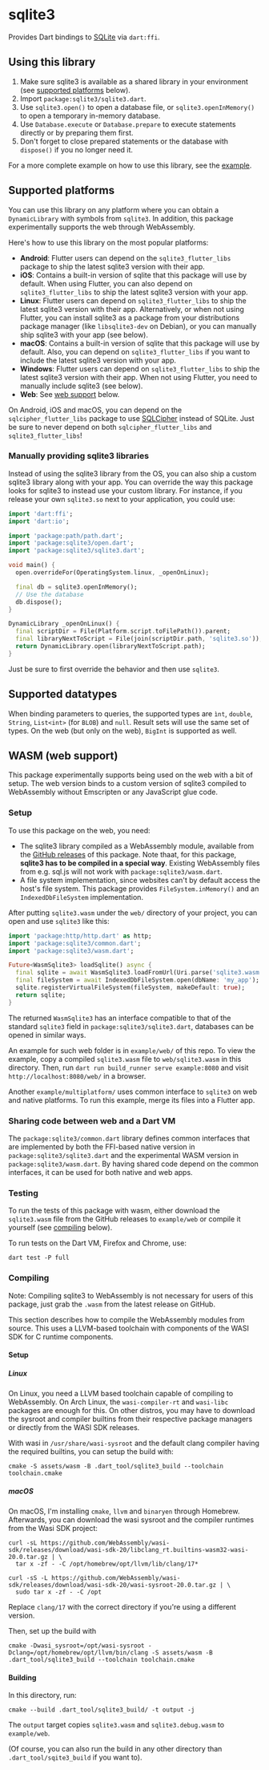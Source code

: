 # sqlite3

Provides Dart bindings to [SQLite](https://www.sqlite.org/index.html) via `dart:ffi`.

## Using this library

1. Make sure sqlite3 is available as a shared library in your environment (see
   [supported platforms](#supported-platforms) below).
2. Import `package:sqlite3/sqlite3.dart`.
3. Use `sqlite3.open()` to open a database file, or `sqlite3.openInMemory()` to
   open a temporary in-memory database.
4. Use `Database.execute` or `Database.prepare` to execute statements directly
   or by preparing them first.
5. Don't forget to close prepared statements or the database with `dispose()`
   if you no longer need it.

For a more complete example on how to use this library, see the [example](https://pub.dev/packages/sqlite3/example).

## Supported platforms

You can use this library on any platform where you can obtain a `DynamicLibrary` with symbols
from `sqlite3`.
In addition, this package experimentally supports the web through WebAssembly.

Here's how to use this library on the most popular platforms:

- __Android__: Flutter users can depend on the `sqlite3_flutter_libs` package to ship the latest sqlite3
  version with their app.
- __iOS__: Contains a built-in version of sqlite that this package will use by default.
  When using Flutter, you can also depend on `sqlite3_flutter_libs` to ship the latest
  sqlite3 version with your app.
- __Linux__: Flutter users can depend on `sqlite3_flutter_libs` to ship the latest sqlite3
  version with their app.
  Alternatively, or when not using Flutter, you can install sqlite3 as a package from your
  distributions package manager (like `libsqlite3-dev` on Debian), or you can manually ship
  sqlite3 with your app (see below).
- __macOS__: Contains a built-in version of sqlite that this package will use by default.
  Also, you can depend on `sqlite3_flutter_libs` if you want to include the latest
  sqlite3 version with your app.
- __Windows__: Flutter users can depend on `sqlite3_flutter_libs` to ship the latest sqlite3
  version with their app.
  When not using Flutter, you need to manually include sqlite3 (see below).
- __Web__: See [web support](#wasm-web-support) below.

On Android, iOS and macOS, you can depend on the `sqlcipher_flutter_libs` package to use
[SQLCipher](https://www.zetetic.net/sqlcipher/) instead of SQLite.
Just be sure to never depend on both `sqlcipher_flutter_libs` and `sqlite3_flutter_libs`!

### Manually providing sqlite3 libraries

Instead of using the sqlite3 library from the OS, you can also ship a custom sqlite3 library along
with your app. You can override the way this package looks for sqlite3 to instead use your custom
library.
For instance, if you release your own `sqlite3.so` next to your application, you could use:

```dart
import 'dart:ffi';
import 'dart:io';

import 'package:path/path.dart';
import 'package:sqlite3/open.dart';
import 'package:sqlite3/sqlite3.dart';

void main() {
  open.overrideFor(OperatingSystem.linux, _openOnLinux);

  final db = sqlite3.openInMemory();
  // Use the database
  db.dispose();
}

DynamicLibrary _openOnLinux() {
  final scriptDir = File(Platform.script.toFilePath()).parent;
  final libraryNextToScript = File(join(scriptDir.path, 'sqlite3.so'));
  return DynamicLibrary.open(libraryNextToScript.path);
}
```

Just be sure to first override the behavior and then use `sqlite3`.

## Supported datatypes

When binding parameters to queries, the supported types are `ìnt`,
`double`, `String`, `List<int>` (for `BLOB`) and `null`.
Result sets will use the same set of types.
On the web (but only on the web), `BigInt` is supported as well.

## WASM (web support)

This package experimentally supports being used on the web with a bit of setup.
The web version binds to a custom version of sqlite3 compiled to WebAssembly without
Emscripten or any JavaScript glue code.

### Setup

To use this package on the web, you need:

- The sqlite3 library compiled as a WebAssembly module, available from the
  [GitHub releases](https://github.com/simolus3/sqlite3.dart/releases) of this package.
  Note thaat, for this package, __sqlite3 has to be compiled in a special way__.
  Existing WebAssembly files from e.g. sql.js will not work with `package:sqlite3/wasm.dart`.
- A file system implementation, since websites can't by default access the host's file system.
 This package provides `FileSystem.inMemory()` and an `IndexedDbFileSystem` implementation.

After putting `sqlite3.wasm` under the `web/` directory of your project, you can
open and use `sqlite3` like this:

```dart
import 'package:http/http.dart' as http;
import 'package:sqlite3/common.dart';
import 'package:sqlite3/wasm.dart';

Future<WasmSqlite3> loadSqlite() async {
  final sqlite = await WasmSqlite3.loadFromUrl(Uri.parse('sqlite3.wasm'));
  final fileSystem = await IndexedDbFileSystem.open(dbName: 'my_app');
  sqlite.registerVirtualFileSystem(fileSystem, makeDefault: true);
  return sqlite;
}
```

The returned `WasmSqlite3` has an interface compatible to that of the standard `sqlite3` field
in `package:sqlite3/sqlite3.dart`, databases can be opened in similar ways.

An example for such web folder is in `example/web/` of this repo.
To view the example, copy a compiled `sqlite3.wasm` file to `web/sqlite3.wasm` in this directory.
Then, run `dart run build_runner serve example:8080` and  visit `http://localhost:8080/web/` in a browser.

Another `example/multiplatform/` uses common interface to `sqlite3` on web and native platforms.
To run this example, merge its files into a Flutter app.

### Sharing code between web and a Dart VM

The `package:sqlite3/common.dart` library defines common interfaces that are implemented by both
the FFI-based native version in `package:sqlite3/sqlite3.dart` and the experimental WASM
version in `package:sqlite3/wasm.dart`.
By having shared code depend on the common interfaces, it can be used for both native and web
apps.

### Testing

To run the tests of this package with wasm, either download the `sqlite3.wasm` file from the
GitHub releases to `example/web` or compile it yourself (see [compiling](#compiling) below).

To run tests on the Dart VM, Firefox and Chrome, use:

```
dart test -P full
```

### Compiling

Note: Compiling sqlite3 to WebAssembly is not necessary for users of this package,
just grab the `.wasm` from the latest release on GitHub.

This section describes how to compile the WebAssembly modules from source. This
uses a LLVM-based toolchain with components of the WASI SDK for C runtime components.

#### Setup

##### Linux

On Linux, you need a LLVM based toolchain capable of compiling to WebAssembly.
On Arch Linux, the `wasi-compiler-rt` and `wasi-libc` packages are enough for this.
On other distros, you may have to download the sysroot and compiler builtins from their
respective package managers or directly from the WASI SDK releases.

With wasi in `/usr/share/wasi-sysroot` and the default clang compiler having the
required builtins, you can setup the build with:

```
cmake -S assets/wasm -B .dart_tool/sqlite3_build --toolchain toolchain.cmake
```

##### macOS

On macOS, I'm installing `cmake`, `llvm` and `binaryen` through Homebrew. Afterwards, you can download the
wasi sysroot and the compiler runtimes from the Wasi SDK project:

```
curl -sL https://github.com/WebAssembly/wasi-sdk/releases/download/wasi-sdk-20/libclang_rt.builtins-wasm32-wasi-20.0.tar.gz | \
  tar x -zf - -C /opt/homebrew/opt/llvm/lib/clang/17*

curl -sS -L https://github.com/WebAssembly/wasi-sdk/releases/download/wasi-sdk-20/wasi-sysroot-20.0.tar.gz | \
  sudo tar x -zf - -C /opt
```

Replace `clang/17` with the correct directory if you're using a different version.

Then, set up the build with

```
cmake -Dwasi_sysroot=/opt/wasi-sysroot -Dclang=/opt/homebrew/opt/llvm/bin/clang -S assets/wasm -B .dart_tool/sqlite3_build --toolchain toolchain.cmake
```

#### Building

In this directory, run:

```
cmake --build .dart_tool/sqlite3_build/ -t output -j
```

The `output` target copies `sqlite3.wasm` and `sqlite3.debug.wasm` to `example/web`.

(Of course, you can also run the build in any other directory than `.dart_tool/sqite3_build` if you want to).
